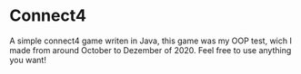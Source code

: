 # Connect4

A simple connect4 game writen in Java, this game was my OOP test, wich I made from around October to Dezember of 2020. Feel free to use anything you want!
